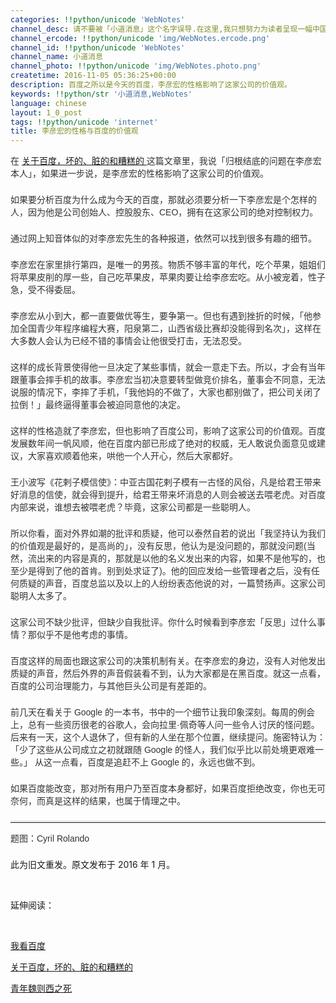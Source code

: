 ```yaml
---
categories: !!python/unicode 'WebNotes'
channel_desc: 请不要被「小道消息」这个名字误导.在这里,我只想努力为读者呈现一幅中国互联网的清明上河图.
channel_ercode: !!python/unicode 'img/WebNotes.ercode.png'
channel_id: !!python/unicode 'WebNotes'
channel_name: 小道消息
channel_photo: !!python/unicode 'img/WebNotes.photo.png'
createtime: 2016-11-05 05:36:25+00:00
description: 百度之所以是今天的百度，李彦宏的性格影响了这家公司的价值观。
keywords: !!python/str '小道消息,WebNotes'
language: chinese
layout: 1_0_post
tags: !!python/unicode 'internet'
title: 李彦宏的性格与百度的价值观
---
```

<div class="rich_media_content" id="js_content">
<p style="font-family: Avenir, sans-serif; border: 0px; margin-top: 2px; margin-bottom: 22px; outline: 0px; color: rgb(51, 51, 51); white-space: normal;">
         在
         <a data_ue_src="http://mp.weixin.qq.com/s?__biz=MjM5ODIyMTE0MA==&amp;mid=401964508&amp;idx=1&amp;sn=9319c5a3ed7383128aa2beed13e41187&amp;scene=21#wechat_redirect" href="http://mp.weixin.qq.com/s?__biz=MjM5ODIyMTE0MA==&amp;mid=401964508&amp;idx=1&amp;sn=9319c5a3ed7383128aa2beed13e41187&amp;scene=21#wechat_redirect" target="_blank">
          关于百度，坏的、脏的和糟糕的
         </a>
         这篇文章里，我说「归根结底的问题在李彦宏本人」，如果进一步说，是李彦宏的性格影响了这家公司的价值观。
        </p>
<p style="font-family: Avenir, sans-serif; border: 0px; margin-top: 2px; margin-bottom: 22px; outline: 0px; color: rgb(51, 51, 51); white-space: normal;">
         如果要分析百度为什么成为今天的百度，那就必须要分析一下李彦宏是个怎样的人，因为他是公司创始人、控股股东、CEO，拥有在这家公司的绝对控制权力。
        </p>
<p style="font-family: Avenir, sans-serif; border: 0px; margin-top: 2px; margin-bottom: 22px; outline: 0px; color: rgb(51, 51, 51); white-space: normal;">
         通过网上知音体似的对李彦宏先生的各种报道，依然可以找到很多有趣的细节。
        </p>
<p style="font-family: Avenir, sans-serif; border: 0px; margin-top: 2px; margin-bottom: 22px; outline: 0px; color: rgb(51, 51, 51); white-space: normal;">
         李彦宏在家里排行第四，是唯一的男孩。物质不够丰富的年代，吃个苹果，姐姐们将苹果皮削的厚一些，自己吃苹果皮，苹果肉要让给李彦宏吃。从小被宠着，性子急，受不得委屈。
        </p>
<p style="font-family: Avenir, sans-serif; border: 0px; margin-top: 2px; margin-bottom: 22px; outline: 0px; color: rgb(51, 51, 51); white-space: normal;">
         李彦宏从小到大，都一直要做优等生，要争第一。但也有遇到挫折的时候，「他参加全国青少年程序编程大赛，阳泉第二，山西省级比赛却没能得到名次」，这样在大多数人会认为已经不错的事情会让他很受打击，无法忍受。
        </p>
<p style="font-family: Avenir, sans-serif; border: 0px; margin-top: 2px; margin-bottom: 22px; outline: 0px; color: rgb(51, 51, 51); white-space: normal;">
         这样的成长背景使得他一旦决定了某些事情，就会一意走下去。所以，才会有当年跟董事会摔手机的故事。李彦宏当初决意要转型做竞价排名，董事会不同意，无法说服的情况下，李摔了手机，「我他妈的不做了，大家也都别做了，把公司关闭了拉倒！」最终逼得董事会被迫同意他的决定。
        </p>
<p style="font-family: Avenir, sans-serif; border: 0px; margin-top: 2px; margin-bottom: 22px; outline: 0px; color: rgb(51, 51, 51); white-space: normal;">
         这样的性格造就了李彦宏，但也影响了百度公司，影响了这家公司的价值观。百度发展数年间一帆风顺，他在百度内部已形成了绝对的权威，无人敢说负面意见或建议，大家喜欢顺着他来，哄他一个人开心，然后大家都好。
        </p>
<p style="font-family: Avenir, sans-serif; border: 0px; margin-top: 2px; margin-bottom: 22px; outline: 0px; color: rgb(51, 51, 51); white-space: normal;">
         王小波写《花剌子模信使》：中亚古国花剌子模有一古怪的风俗，凡是给君王带来好消息的信使，就会得到提升，给君王带来坏消息的人则会被送去喂老虎。对百度内部来说，谁想去被喂老虎？毕竟，这家公司都是一些聪明人。
        </p>
<p style="font-family: Avenir, sans-serif; border: 0px; margin-top: 2px; margin-bottom: 22px; outline: 0px; color: rgb(51, 51, 51); white-space: normal;">
         所以你看，面对外界如潮的批评和质疑，他可以泰然自若的说出「我坚持认为我们的价值观是最好的，是高尚的」，没有反思，他认为是没问题的，那就没问题(当然，流出来的内容是真的，那就是以他的名义发出来的内容，如果不是他写的，也至少是得到了他的首肯。别到处求证了)。他的回应发给一些管理者之后，没有任何质疑的声音，百度总监以及以上的人纷纷表态他说的对，一篇赞扬声。这家公司聪明人太多了。
        </p>
<p style="font-family: Avenir, sans-serif; border: 0px; margin-top: 2px; margin-bottom: 22px; outline: 0px; color: rgb(51, 51, 51); white-space: normal;">
         这家公司不缺少批评，但缺少自我批评。你什么时候看到李彦宏「反思」过什么事情？那似乎不是他考虑的事情。
        </p>
<p style="font-family: Avenir, sans-serif; border: 0px; margin-top: 2px; margin-bottom: 22px; outline: 0px; color: rgb(51, 51, 51); white-space: normal;">
         百度这样的局面也跟这家公司的决策机制有关。在李彦宏的身边，没有人对他发出质疑的声音，然后外界的声音假装看不到，认为大家都是在黑百度。就这一点看，百度的公司治理能力，与其他巨头公司是有差距的。
        </p>
<p style="font-family: Avenir, sans-serif; border: 0px; margin-top: 2px; margin-bottom: 22px; outline: 0px; color: rgb(51, 51, 51); white-space: normal;">
         前几天在看关于 Google 的一本书，书中的一个细节让我印象深刻。每周的例会上，总有一些资历很老的谷歌人，会向拉里·佩奇等人问一些令人讨厌的怪问题。后来有一天，这个人退休了，但有新的人坐在那个位置，继续提问。施密特认为：「少了这些从公司成立之初就跟随 Google 的怪人，我们似乎比以前处境更艰难一些。」 从这一点看，百度是追赶不上 Google 的，永远也做不到。
        </p>
<p style="font-family: Avenir, sans-serif; border: 0px; margin-top: 2px; margin-bottom: 22px; outline: 0px; color: rgb(51, 51, 51); white-space: normal;">
         如果百度能改变，那对所有用户乃至百度本身都好，如果百度拒绝改变，你也无可奈何，而真是这样的结果，也属于情理之中。
        </p>
<hr style="font-family: Avenir, sans-serif; border-right-width: 0px; border-bottom-width: 0px; border-left-width: 0px; border-top-style: solid; border-top-color: rgb(234, 234, 234); height: 1px; margin-top: 1em; margin-bottom: 1em; color: rgb(51, 51, 51); white-space: normal;"/>
<p style="font-family: Avenir, sans-serif; border: 0px; margin-top: 2px; margin-bottom: 22px; outline: 0px; color: rgb(51, 51, 51); white-space: normal;">
         题图：Cyril Rolando
        </p>
<p>
         此为旧文重发。原文发布于 2016 年 1 月。
        </p>
<p>
<br/>
</p>
<p>
         延伸阅读：
        </p>
<p>
<br/>
</p>
<p>
<a data_ue_src="http://mp.weixin.qq.com/s?__biz=MjM5ODIyMTE0MA==&amp;mid=205353176&amp;idx=1&amp;sn=9e3608892d808e33234ee47f40452141&amp;scene=21#wechat_redirect" href="http://mp.weixin.qq.com/s?__biz=MjM5ODIyMTE0MA==&amp;mid=205353176&amp;idx=1&amp;sn=9e3608892d808e33234ee47f40452141&amp;scene=21#wechat_redirect" target="_blank">
          我看百度
         </a>
<br/>
</p>
<p>
<a data_ue_src="http://mp.weixin.qq.com/s?__biz=MjM5ODIyMTE0MA==&amp;mid=401964508&amp;idx=1&amp;sn=9319c5a3ed7383128aa2beed13e41187&amp;scene=21#wechat_redirect" href="http://mp.weixin.qq.com/s?__biz=MjM5ODIyMTE0MA==&amp;mid=401964508&amp;idx=1&amp;sn=9319c5a3ed7383128aa2beed13e41187&amp;scene=21#wechat_redirect" target="_blank">
          关于百度，坏的、脏的和糟糕的
         </a>
<br/>
</p>
<p>
<a data_ue_src="http://mp.weixin.qq.com/s?__biz=MjM5ODIyMTE0MA==&amp;mid=2650968235&amp;idx=1&amp;sn=6c99a7f680af5679215ae09351bf9f1d&amp;scene=21#wechat_redirect" href="http://mp.weixin.qq.com/s?__biz=MjM5ODIyMTE0MA==&amp;mid=2650968235&amp;idx=1&amp;sn=6c99a7f680af5679215ae09351bf9f1d&amp;scene=21#wechat_redirect" target="_blank">
          青年魏则西之死
         </a>
<br/>
</p>
</div>
